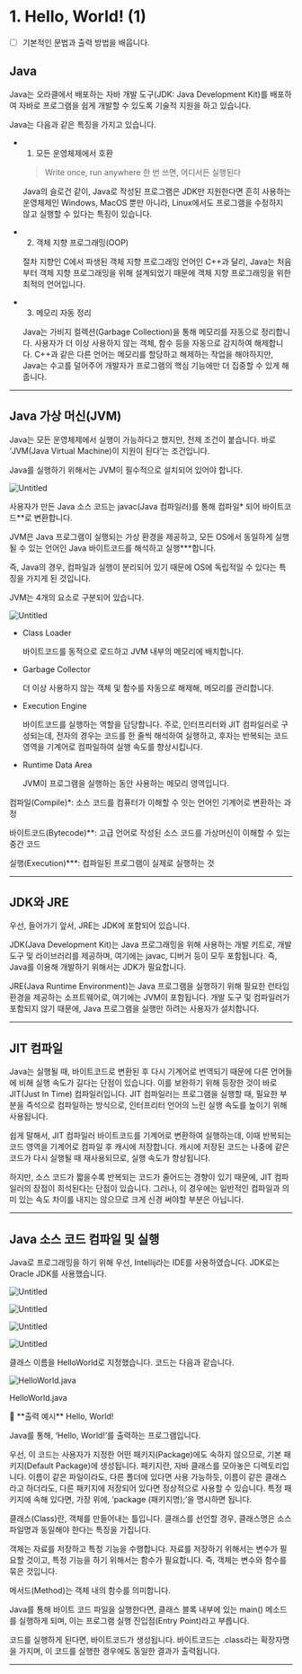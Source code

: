 # 1. Hello, World! (1)

- [ ]  기본적인 문법과 출력 방법을 배웁니다.

## Java

Java는 오라클에서 배포하는 자바 개발 도구(JDK: Java Development Kit)를 배포하여 자바로 프로그램을 쉽게 개발할 수 있도록 기술적 지원을 하고 있습니다. 

Java는 다음과 같은 특징을 가지고 있습니다.

- 1. 모든 운영체제에서 호환
    
    > Write once, run anywhere
    한 번 쓰면, 어디서든 실행된다
    > 
    
    Java의 슬로건 같이, Java로 작성된 프로그램은 JDK만 지원한다면 흔히 사용하는 운영체제인 Windows, MacOS 뿐만 아니라, Linux에서도 프로그램을 수정하지 않고 실행할 수 있다는 특징이 있습니다. 
    
- 2. 객체 지향 프로그래밍(OOP)
    
    절차 지향인 C에서 파생된 객체 지향 프로그래밍 언어인 C++과 달리, Java는 처음부터 객체 지향 프로그래밍을 위해 설계되었기 때문에 객체 지향 프로그래밍을 위한 최적의 언어입니다.
    
- 3. 메모리 자동 정리
    
    Java는 가비지 컬렉션(Garbage Collection)을 통해 메모리를 자동으로 정리합니다. 사용자가 더 이상 사용하지 않는 객체, 함수 등을 자동으로 감지하여 해제합니다. C++과 같은 다른 언어는 메모리를 할당하고 해제하는 작업을 해야하지만, Java는 수고를 덜어주어 개발자가 프로그램의 핵심 기능에만 더 집중할 수 있게 해줍니다.
    

---

## Java 가상 머신(JVM)

Java는 모든 운영체제에서 실행이 가능하다고 했지만, 전제 조건이 붙습니다. 바로 ‘JVM(Java Virtual Machine)이 지원이 된다’는 조건입니다.

Java를 실행하기 위해서는 JVM이 필수적으로 설치되어 있어야 합니다.

![Untitled](1%20Hello,%20World!/Untitled.png)

사용자가 만든 Java 소스 코드는 javac(Java 컴파일러)를 통해 컴파일* 되어 바이트코드**로 변환합니다.

JVM은 Java 프로그램이 실행되는 가상 환경을 제공하고, 모든 OS에서 동일하게 실행될 수 있는 언어인 Java 바이트코드를 해석하고 실행***합니다.

즉, Java의 경우, 컴파일과 실행이 분리되어 있기 때문에 OS에 독립적일 수 있다는 특징을 가지게 된 것입니다.

JVM는 4개의 요소로 구분되어 있습니다.

![Untitled](1%20Hello,%20World!%20(1)%205dfcfc681cf542ff92765824721d3440/Untitled%201.png)

- Class Loader
    
    바이트코드를 동적으로 로드하고 JVM 내부의 메모리에 배치합니다.
    
- Garbage Collector
    
    더 이상 사용하지 않는 객체 및 함수를 자동으로 해제해, 메모리를 관리합니다.
    
- Execution Engine
    
    바이트코드를 실행하는 역할을 담당합니다. 주로, 인터프리터와 JIT 컴파일러로 구성되는데, 전자의 경우는 코드를 한 줄씩 해석하여 실행하고, 후자는 반복되는 코드 영역을 기계어로 컴파일하여 실행 속도를 향상시킵니다.
    
- Runtime Data Area
    
    JVM이 프로그램을 실행하는 동안 사용하는 메모리 영역입니다.
    

컴파일(Compile)*: 소스 코드를 컴퓨터가 이해할 수 잇는 언어인 기계어로 변환하는 과정

바이트코드(Bytecode)**: 고급 언어로 작성된 소스 코드를 가상머신이 이해할 수 있는 중간 코드

실행(Execution)***: 컴파일된 프로그램이 실제로 실행하는 것

---

## JDK와 JRE

우선, 들어가기 앞서, JRE는 JDK에 포함되어 있습니다. 

JDK(Java Development Kit)는 Java 프로그래밍을 위해 사용하는 개발 키트로, 개발 도구 및 라이브러리를 제공하며, 여기에는 javac, 디버거 등이 모두 포함됩니다. 즉, Java를 이용해 개발하기 위해서는 JDK가 필요합니다.

JRE(Java Runtime Environment)는 Java 프로그램을 실행하기 위해 필요한 런타임 환경을 제공하는 소프트웨어로, 여기에는 JVM이 포함됩니다. 개발 도구 및 컴파일러가 포함되지 않기 때문에, Java 프로그램을 실행만 하려는 사용자가 설치합니다.

---

## JIT 컴파일

Java는 실행될 때, 바이트코드로 변환된 후 다시 기계어로 번역되기 때문에 다른 언어들에 비해 실행 속도가 길다는 단점이 있습니다. 이를 보완하기 위해 등장한 것이 바로 JIT(Just In Time) 컴파일러입니다. JIT 컴파일러는 프로그램을 실행할 때, 필요한 부분을 즉석으로 컴파일하는 방식으로, 인터프리터 언어의 느린 실행 속도를 높이기 위해 사용됩니다.

쉽게 말해서, JIT 컴파일러 바이트코드를 기계어로 변환하여 실행하는데, 이때 반복되는 코드 영역을 기계어로 컴파일 후 캐시에 저장합니다. 캐시에 저장된 코드는 나중에 같은 코드가 다시 실행될 때 재사용되므로, 실행 속도가 향상됩니다.

하지만, 소스 코드가 짧을수록 반복되는 코드가 줄어드는 경향이 있기 때문에, JIT 컴파일러의 장점이 희석된다는 단점이 있습니다. 그러나, 이 경우에는 일반적인 컴파일과 의미 있는 속도 차이를 내지는 않으므로 크게 신경 써야할 부분은 아닙니다.

---

## Java 소스 코드 컴파일 및 실행

Java로 프로그래밍을 하기 위해 우선, Intellij라는 IDE를 사용하였습니다. JDK로는 Oracle JDK를 사용했습니다.

![Untitled](1%20Hello,%20World!%20(1)%205dfcfc681cf542ff92765824721d3440/Untitled%202.png)

![Untitled](1%20Hello,%20World!%20(1)%205dfcfc681cf542ff92765824721d3440/Untitled%203.png)

![Untitled](1%20Hello,%20World!%20(1)%205dfcfc681cf542ff92765824721d3440/Untitled%204.png)

![Untitled](1%20Hello,%20World!%20(1)%205dfcfc681cf542ff92765824721d3440/Untitled%205.png)

클래스 이름을 HelloWorld로 지정했습니다. 코드는 다음과 같습니다.

![HelloWorld.java](1%20Hello,%20World!%20(1)%205dfcfc681cf542ff92765824721d3440/Untitled%206.png)

HelloWorld.java

<aside>
📢 **출력 예시**
Hello, World!

</aside>

Java를 통해, ‘Hello, World!’를 출력하는 프로그램입니다.

우선, 이 코드는 사용자가 지정한 어떤 패키지(Package)에도 속하지 않으므로, 기본 패키지(Default Package)에 생성됩니다. 패키지란, 자바 클래스를 모아놓은 디렉토리입니다. 이름이 같은 파일이라도, 다른 폴더에 있다면 사용 가능하듯, 이름이 같은 클래스라고 하더라도, 다른 패키지에 저장되어 있다면 정상적으로 사용할 수 있습니다. 특정 패키지에 속해 있다면, 가장 위에, ‘package (패키지명);’을 명시하면 됩니다.

클래스(Class)란, 객체를 만들어내는 틀입니다. 클래스를 선언할 경우, 클래스명은 소스 파일명과 동일해야 한다는 특징을 가집니다.

객체는 자료를 저장하고 특정 기능을 수행합니다. 자료를 저장하기 위해서는 변수가 필요할 것이고, 특정 기능을 하기 위해서는 함수가 필요합니다. 즉, 객체는 변수와 함수를 묶은 것입니다.

메서드(Method)는 객체 내의 함수를 의미합니다.

Java를 통해 바이트 코드 파일을 실행한다면, 클래스 블록 내부에 있는 main() 메소드를 실행하게 되며, 이는 프로그램 실행 진입점(Entry Point)라고 부릅니다.

코드를 실행하게 된다면, 바이트코드가 생성됩니다. 바이트코드는 .class라는 확장자명을 가지며, 이 코드를 실행한 경우에도 동일한 결과가 출력됩니다.

---

##
